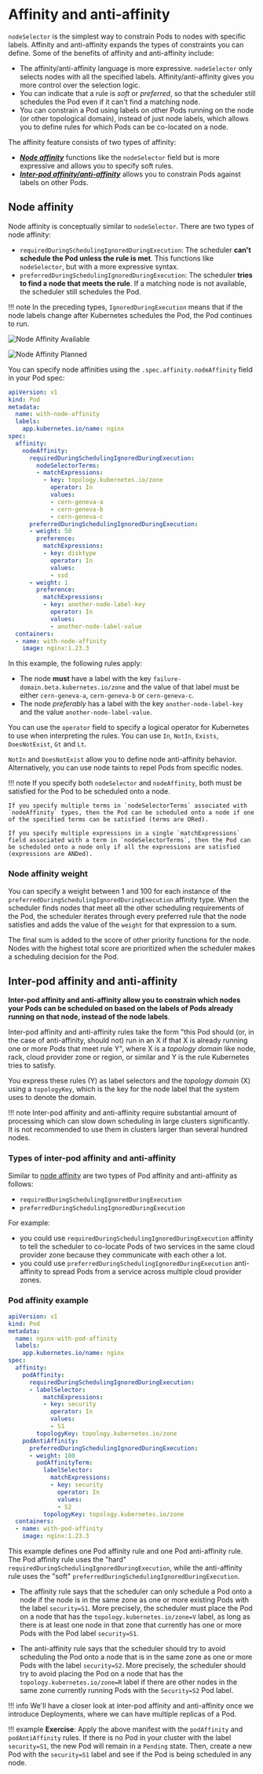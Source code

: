 # Affinity and anti-affinity

`nodeSelector` is the simplest way to constrain Pods to nodes with specific labels. Affinity and anti-affinity expands the types of constraints you can define. Some of the benefits of affinity and anti-affinity include:

- The affinity/anti-affinity language is more expressive. `nodeSelector` only selects nodes with all the specified labels. Affinity/anti-affinity gives you more control over the selection logic.
- You can indicate that a rule is _soft_ or _preferred_, so that the scheduler still schedules the Pod even if it can't find a matching node.
- You can constrain a Pod using labels on other Pods running on the node (or other topological domain), instead of just node labels, which allows you to define rules for which Pods can be co-located on a node.


The affinity feature consists of two types of affinity:

- [**_Node affinity_**](#node-affinity) functions like the `nodeSelector` field but is more expressive and allows you to specify soft rules.
- [**_Inter-pod affinity/anti-affinity_**](#inter-pod-affinity-and-anti-affinity) allows you to constrain Pods against labels on other Pods.

## Node affinity

Node affinity is conceptually similar to `nodeSelector`. There are two types of node affinity:

- `requiredDuringSchedulingIgnoredDuringExecution`: The scheduler **can't schedule the Pod unless the rule is met**. This functions like `nodeSelector`, but with a more expressive syntax.
- `preferredDuringSchedulingIgnoredDuringExecution`: The scheduler **tries to find a node that meets the rule**. If a matching node is not available, the scheduler still schedules the Pod.

!!! note
    In the preceding types, `IgnoredDuringExecution` means that if the node labels change after Kubernetes schedules the Pod, the Pod continues to run.


![Node Affinity Available](../../../img/scheduling/node-affinity-types-available.png)

![Node Affinity Planned](../../../img/scheduling/node-affinity-types-planned.png)

You can specify node affinities using the `.spec.affinity.nodeAffinity` field in your Pod spec:

```yaml
apiVersion: v1
kind: Pod
metadata:
  name: with-node-affinity
  labels:
    app.kubernetes.io/name: nginx
spec:
  affinity:
    nodeAffinity:
      requiredDuringSchedulingIgnoredDuringExecution:
        nodeSelectorTerms:
        - matchExpressions:
          - key: topology.kubernetes.io/zone
            operator: In
            values:
            - cern-geneva-a
            - cern-geneva-b
            - cern-geneva-c
      preferredDuringSchedulingIgnoredDuringExecution:
      - weight: 50
        preference:
          matchExpressions:
          - key: disktype
            operator: In
            values:
            - ssd
      - weight: 1
        preference:
          matchExpressions:
          - key: another-node-label-key
            operator: In
            values:
            - another-node-label-value
  containers:
  - name: with-node-affinity
    image: nginx:1.23.3
```

In this example, the following rules apply:

- The node **must** have a label with the key `failure-domain.beta.kubernetes.io/zone` and the value of that label must be either `cern-geneva-a`, `cern-geneva-b` or `cern-geneva-c`.
- The node _preferably_ has a label with the key `another-node-label-key` and the value `another-node-label-value`.


You can use the `operator` field to specify a logical operator for Kubernetes to use when interpreting the rules. You can use `In`, `NotIn`, `Exists`, `DoesNotExist`, `Gt` and `Lt`.

`NotIn` and `DoesNotExist` allow you to define node anti-affinity behavior. Alternatively, you can use node taints to repel Pods from specific nodes.

!!! note
    If you specify both `nodeSelector` and `nodeAffinity`, both must be satisfied for the Pod to be scheduled onto a node.

    If you specify multiple terms in `nodeSelectorTerms` associated with `nodeAffinity` types, then the Pod can be scheduled onto a node if one of the specified terms can be satisfied (terms are ORed).

    If you specify multiple expressions in a single `matchExpressions` field associated with a term in `nodeSelectorTerms`, then the Pod can be scheduled onto a node only if all the expressions are satisfied (expressions are ANDed).

### Node affinity weight

You can specify a weight between 1 and 100 for each instance of the `preferredDuringSchedulingIgnoredDuringExecution` affinity type. When the scheduler finds nodes that meet all the other scheduling requirements of the Pod, the scheduler iterates through every preferred rule that the node satisfies and adds the value of the `weight` for that expression to a sum.

The final sum is added to the score of other priority functions for the node. Nodes with the highest total score are prioritized when the scheduler makes a scheduling decision for the Pod.


## Inter-pod affinity and anti-affinity

**Inter-pod affinity and anti-affinity allow you to constrain which nodes your Pods can be scheduled on based on the labels of Pods already running on that node, instead of the node labels**.

Inter-pod affinity and anti-affinity rules take the form "this Pod should (or, in the case of anti-affinity, should not) run in an X if that X is already running one or more Pods that meet rule Y", where X is a _topology domain_ like node, rack, cloud provider zone or region, or similar and Y is the rule Kubernetes tries to satisfy.

You express these rules (Y) as label selectors and the _topology domain_ (X) using a `topologyKey`, which is the key for the node label that the system uses to denote the domain.

!!! note
    Inter-pod affinity and anti-affinity require substantial amount of processing which can slow down scheduling in large clusters significantly. It is not recommended to use them in clusters larger than several hundred nodes.

### Types of inter-pod affinity and anti-affinity

Similar to [node affinity](#node-affinity) are two types of Pod affinity and anti-affinity as follows:

- `requiredDuringSchedulingIgnoredDuringExecution`
- `preferredDuringSchedulingIgnoredDuringExecution`

For example:

- you could use `requiredDuringSchedulingIgnoredDuringExecution` affinity to tell the scheduler to co-locate Pods of two services in the same cloud provider zone because they communicate with each other a lot.
- you could use `preferredDuringSchedulingIgnoredDuringExecution` anti-affinity to spread Pods from a service across multiple cloud provider zones.

### Pod affinity example

```yaml
apiVersion: v1
kind: Pod
metadata:
  name: nginx-with-pod-affinity
  labels:
    app.kubernetes.io/name: nginx
spec:
  affinity:
    podAffinity:
      requiredDuringSchedulingIgnoredDuringExecution:
      - labelSelector:
          matchExpressions:
          - key: security
            operator: In
            values:
            - S1
        topologyKey: topology.kubernetes.io/zone
    podAntiAffinity:
      preferredDuringSchedulingIgnoredDuringExecution:
      - weight: 100
        podAffinityTerm:
          labelSelector:
            matchExpressions:
            - key: security
              operator: In
              values:
              - S2
          topologyKey: topology.kubernetes.io/zone
  containers:
  - name: with-pod-affinity
    image: nginx:1.23.3
```

This example defines one Pod affinity rule and one Pod anti-affinity rule. The Pod affinity rule uses the "hard" `requiredDuringSchedulingIgnoredDuringExecution`, while the anti-affinity rule uses the "soft" `preferredDuringSchedulingIgnoredDuringExecution`.

- The affinity rule says that the scheduler can only schedule a Pod onto a node if the node is in the same zone as one or more existing Pods with the label `security=S1`. More precisely, the scheduler must place the Pod on a node that has the `topology.kubernetes.io/zone=V` label, as long as there is at least one node in that zone that currently has one or more Pods with the Pod label `security=S1`.

- The anti-affinity rule says that the scheduler should try to avoid scheduling the Pod onto a node that is in the same zone as one or more Pods with the label `security=S2`. More precisely, the scheduler should try to avoid placing the Pod on a node that has the `topology.kubernetes.io/zone=R` label if there are other nodes in the same zone currently running Pods with the `Security=S2` Pod label.

!!! info
    We'll have a closer look at inter-pod affinity and anti-affinity once we introduce Deployments, where we can have multiple replicas of a Pod.

!!! example
    **Exercise**: Apply the above manifest with the `podAffinity` and `podAntiAffinity` rules. If there is no Pod in your cluster with the label `security=S1`, the new Pod will remain in a `Pending` state. Then, create a new Pod with the `security=S1` label and see if the Pod is being scheduled in any node.
